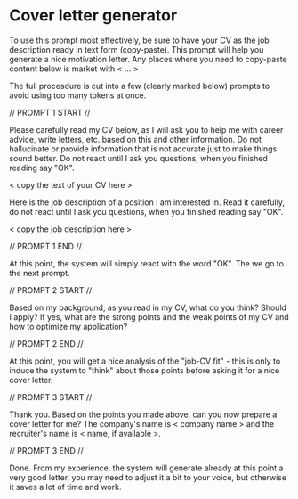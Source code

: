 # Cover letter generator

To use this prompt most effectively, be sure to have your CV as the job description ready in text form (copy-paste). This prompt
will help you generate a nice motivation letter. Any places where you need to copy-paste content below is market with < ... >

The full procesdure is cut into a few (clearly marked below) prompts to avoid using too many tokens at once.


// PROMPT 1 START //

Please carefully read my CV below, as I will ask you to help me with career advice, write letters, etc. based on this and other information. 
Do not hallucinate or provide information that is not accurate just to make things sound better. Do not react until I ask you questions, when you finished reading say "OK".

< copy the text of your CV here >

Here is the job description of a position I am interested in. Read it carefully, do not react until I 
ask you questions, when you finished reading say "OK".

< copy the job description here >

// PROMPT 1 END //

At this point, the system will simply react with the word "OK". The we go to the next prompt.

// PROMPT 2 START //

Based on my background, as you read in my CV, what do you think? Should I apply? If yes, what are the strong points and the weak points of my CV and how to optimize my application?

// PROMPT 2 END //

At this point, you will get a nice analysis of the "job-CV fit" - this is only to induce the system to "think" about those points before asking it for a nice cover letter.

// PROMPT 3 START //

Thank you. Based on the points you made above, can you now prepare a cover letter for me?
The company's name is < company name > and the recruiter's name is < name, if available >.

// PROMPT 3 END //

Done. From my experience, the system will generate already at this point a very good letter, you may need to adjust it a bit to your voice, but otherwise it saves a lot of
time and work.


